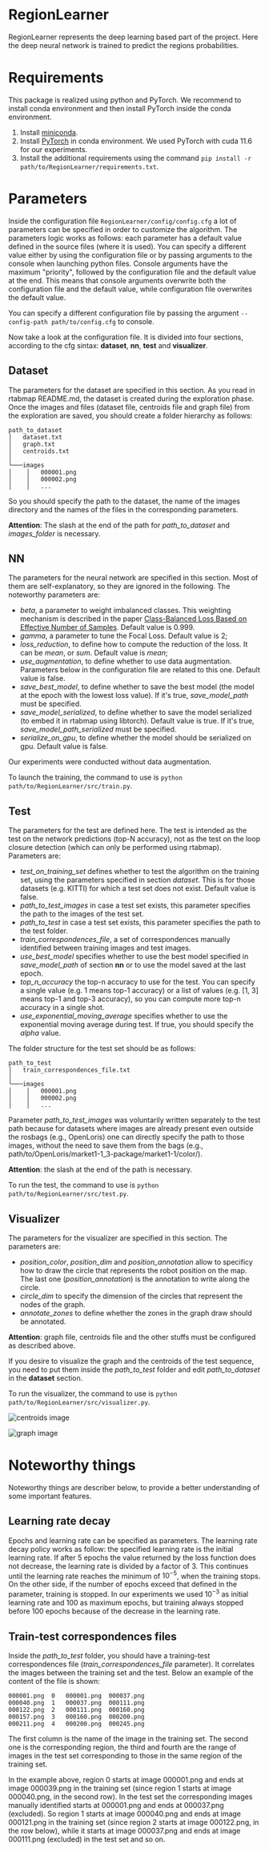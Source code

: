 RegionLearner
====

RegionLearner represents the deep learning based part of the project. Here the deep neural network is trained to predict the regions probabilities.

# Requirements
This package is realized using python and PyTorch. We recommend to install conda environment and then install PyTorch inside the conda environment.
1. Install [miniconda](https://docs.conda.io/en/latest/miniconda.html).
2. Install [PyTorch](https://pytorch.org/get-started/locally/) in conda environment. We used PyTorch with cuda 11.6 for our experiments.
3. Install the additional requirements using the command ```pip install -r path/to/RegionLearner/requirements.txt```.

# Parameters
Inside the configuration file ```RegionLearner/config/config.cfg``` a lot of parameters can be specified in order to customize the algorithm.
The parameters logic works as follows: each parameter has a default value defined in the source files (where it is used). You can specify a different value either by using the configuration file or by passing arguments to the console when launching python files. Console arguments have the maximum "priority", followed by the configuration file and the default value at the end. This means that console arguments overwrite both the configuration file and the default value, while configuration file overwrites the default value.

You can specify a different configuration file by passing the argument ```--config-path path/to/config.cfg``` to console.

Now take a look at the configuration file. It is divided into four sections, according to the cfg sintax: **dataset**, **nn**, **test** and **visualizer**.

## Dataset
The parameters for the dataset are specified in this section. As you read in rtabmap README.md, the dataset is created during the exploration phase. Once the images and files (dataset file, centroids file and graph file) from the exploration are saved, you should create a folder hierarchy as follows:
```
path_to_dataset
│   dataset.txt  
│   graph.txt
│   centroids.txt  
│
└───images
│    │   000001.png
│    │   000002.png
│    │   ...

```
So you should specify the path to the dataset, the name of the images directory and the names of the files in the corresponding parameters.

**Attention**: The slash at the end of the path for *path_to_dataset* and *images_folder* is necessary.

## NN
The parameters for the neural network are specified in this section. Most of them are self-explanatory, so they are ignored in the following. The noteworthy parameters are:
- *beta*, a parameter to weight imbalanced classes. This weighting mechanism is described in the paper [Class-Balanced Loss Based on Effective Number of Samples](https://arxiv.org/pdf/1901.05555.pdf). Default value is 0.999.
- *gamma*, a parameter to tune the Focal Loss. Default value is 2;
- *loss_reduction*, to define how to compute the reduction of the loss. It can be *mean*, or *sum*. Default value is *mean*;
- *use_augmentation*, to define whether to use data augmentation. Parameters below in the configuration file are related to this one. Default value is false.  
- *save_best_model*, to define whether to save the best model (the model at the epoch with the lowest loss value). If it's true, *save_model_path* must be specified.
- *save_model_serialized*, to define whether to save the model serialized (to embed it in rtabmap using libtorch). Default value is true. If it's true, *save_model_path_serialized* must be specified.
- *serialize_on_gpu*, to define whether the model should be serialized on gpu. Default value is false.

Our experiments were conducted without data augmentation.

To launch the training, the command to use is ```python path/to/RegionLearner/src/train.py```.

## Test
The parameters for the test are defined here. The test is intended as the test on the network predictions (top-N accuracy), not as the test on the loop closure detection (which can only be performed using rtabmap). Parameters are: 
- *test_on_training_set* defines whether to test the algorithm on the training set, using the parameters specified in section *dataset*. This is for those datasets (e.g. KITTI) for which a test set does not exist. Default value is false.
- *path_to_test_images* in case a test set exists, this parameter specifies the path to the images of the test set. 
- *path_to_test* in case a test set exists, this parameter specifies the path to the test folder. 
- *train_correspondences_file*, a set of correspondences manually identified between training images and test images.
- *use_best_model* specifies whether to use the best model specified in *save_model_path* of section **nn** or to use the model saved at the last epoch.
- *top_n_accuracy* the top-n accuracy to use for the test. You can specify a single value (e.g. 1 means top-1 accuracy) or a list of values (e.g. [1, 3] means top-1 and top-3 accuracy), so you can compute more top-n accuracy in a single shot.
- *use_exponential_moving_average* specifies whether to use the exponential moving average during test. If true, you should specify the *alpha* value.

The folder structure for the test set should be as follows:
```
path_to_test
│   train_correspondences_file.txt  
│
└───images
│    │   000001.png
│    │   000002.png
│    │   ...

```

Parameter *path_to_test_images* was voluntarily written separately to the test path because for datasets where images are already present even outside the rosbags (e.g., OpenLoris) one can directly specify the path to those images, without the need to save them from the bags (e.g., path/to/OpenLoris/market1-1_3-package/market1-1/color/).

**Attention**: the slash at the end of the path is necessary.

To run the test, the command to use is ```python path/to/RegionLearner/src/test.py```.

## Visualizer 
The parameters for the visualizer are specified in this section. The parameters are:
- *position_color*, *position_dim* and *position_annotation*  allow to specificy how to draw the circle that represents the robot position on the map. The last one (*position_annotation*) is the annotation to write along the circle.
- *circle_dim* to specify the dimension of the circles that represent the nodes of the graph.
- *annotate_zones* to define whether the zones in the graph draw should be annotated.

**Attention**: graph file, centroids file and the other stuffs must be configured as described above.

If you desire to visualize the graph and the centroids of the test sequence, you need to put them inside the *path_to_test* folder and edit *path_to_dataset* in the **dataset** section.

To run the visualizer, the command to use is ```python path/to/RegionLearner/src/visualizer.py```.

![centroids image](images/centroids.png)

![graph image](images/regions.png)

# Noteworthy things
Noteworthy things are describer below, to provide a better understanding of some important features.

## Learning rate decay
Epochs and learning rate can be specified as parameters. The learning rate decay policy works as follow: the specified learning rate is the initial learning rate. If after 5 epochs the value returned by the loss function does not decrease, the learning rate is divided by a factor of 3. This continues until the learning rate reaches the minimum of $10^{-5}$, when the training stops. On the other side, if the number of epochs exceed that defined in the parameter, training is stopped. In our experiments we used $10^{-3}$ as initial learning rate and 100 as maximum epochs, but training always stopped before 100 epochs because of the decrease in the learning rate.

## Train-test correspondences files
Inside the *path_to_test* folder, you should have a training-test correspondences file (*train_correspondences_file* parameter). It correlates the images between the training set and the test. Below an example of the content of the file is shown:

```
000001.png	0	000001.png	000037.png
000040.png	1	000037.png	000111.png
000122.png	2	000111.png	000160.png
000157.png	3	000160.png	000200.png
000211.png	4	000200.png	000245.png
```

The first column is the name of the image in the training set. The second one is the corresponding region, the third and fourth are the range of images in the test set corresponding to those in the same region of the training set.

In the example above, region 0 starts at image 000001.png and ends at image 000039.png in the training set (since region 1 starts at image 000040.png, in the second row). In the test set the corresponding images manually identified starts at 000001.png and ends at 000037.png (excluded). So region 1 starts at image 000040.png and ends at image 000121.png in the training set (since region 2 starts at image 000122.png, in the row below), while it starts at image 000037.png and ends at image 000111.png (excluded) in the test set and so on.